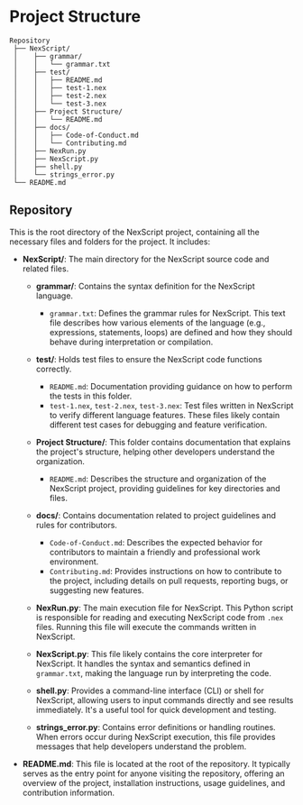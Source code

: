# Project Structure

```plaintext
Repository
 ├── NexScript/
 │    ├── grammar/
 │    │   └── grammar.txt
 │    ├── test/
 │    │   ├── README.md
 │    │   ├── test-1.nex
 │    │   ├── test-2.nex
 │    │   └── test-3.nex
 │    ├── Project Structure/
 │    │   └── README.md
 │    ├── docs/
 │    │   ├── Code-of-Conduct.md
 │    │   └── Contributing.md
 │    ├── NexRun.py
 │    ├── NexScript.py
 │    ├── shell.py
 │    └── strings_error.py
 └── README.md

```

## **Repository**
This is the root directory of the NexScript project, containing all the necessary files and folders for the project. It includes:

- **NexScript/**: The main directory for the NexScript source code and related files.
  - **grammar/**: Contains the syntax definition for the NexScript language.
    - `grammar.txt`: Defines the grammar rules for NexScript. This text file describes how various elements of the language (e.g., expressions, statements, loops) are defined and how they should behave during interpretation or compilation.
  
  - **test/**: Holds test files to ensure the NexScript code functions correctly.
    - `README.md`: Documentation providing guidance on how to perform the tests in this folder.
    - `test-1.nex`, `test-2.nex`, `test-3.nex`: Test files written in NexScript to verify different language features. These files likely contain different test cases for debugging and feature verification.

  - **Project Structure/**: This folder contains documentation that explains the project's structure, helping other developers understand the organization.
    - `README.md`: Describes the structure and organization of the NexScript project, providing guidelines for key directories and files.

  - **docs/**: Contains documentation related to project guidelines and rules for contributors.
    - `Code-of-Conduct.md`: Describes the expected behavior for contributors to maintain a friendly and professional work environment.
    - `Contributing.md`: Provides instructions on how to contribute to the project, including details on pull requests, reporting bugs, or suggesting new features.

  - **NexRun.py**: The main execution file for NexScript. This Python script is responsible for reading and executing NexScript code from `.nex` files. Running this file will execute the commands written in NexScript.

  - **NexScript.py**: This file likely contains the core interpreter for NexScript. It handles the syntax and semantics defined in `grammar.txt`, making the language run by interpreting the code.

  - **shell.py**: Provides a command-line interface (CLI) or shell for NexScript, allowing users to input commands directly and see results immediately. It's a useful tool for quick development and testing.

  - **strings_error.py**: Contains error definitions or handling routines. When errors occur during NexScript execution, this file provides messages that help developers understand the problem.

- **README.md**: This file is located at the root of the repository. It typically serves as the entry point for anyone visiting the repository, offering an overview of the project, installation instructions, usage guidelines, and contribution information.

